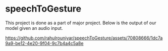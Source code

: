 # speechToGesture
This project is done as a part of major project.
Below is the output of our model given an audio input.

https://github.com/rahulrouniyar/speechToGesture/assets/70808666/1dc7a9a9-be12-4e20-9f04-9c7b4a4c5a8e

